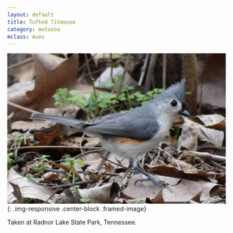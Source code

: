 ```yaml
---
layout: default
title: Tufted Titmouse
category: metazoa
mclass: Aves
---
```


<div class="col-xs-12 col-md-12 about-entry" markdown="1"> 


![Tufted Titmouse](/images/20170324_tufted_titmouse.jpg){: .img-responsive .center-block .framed-image}

Taken at Radnor Lake State Park, Tennessee.

</div>
